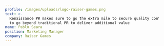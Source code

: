 ```yaml
---
profile: /images/uploads/logo-raiser-games.png
text: >-
  Renaissance PR makes sure to go the extra mile to secure quality content and
  to go beyond traditional PR to deliver additional value
name: Pablo Seara
position: Marketing Manager
company: Raiser Games
---
```


